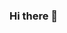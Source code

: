 ### Hi there 👋

<!--
**Uriel-000/Uriel-000** is a ✨ _special_ ✨ repository because its `README.md` (this file) appears on your GitHub profile.

Here are some ideas to get you started:
 
 
 
- 🔭 I’m currently working on ...
- 🌱 I’m currently learning ...
- 👯 I’m looking to collaborate on ...
- 🤔 I’m looking for help with ...
- 💬 Ask me about ...
- 📫 How to reach me: ...
- 😄 Pronouns: ...
- ⚡ Fun fact: ...
-->
